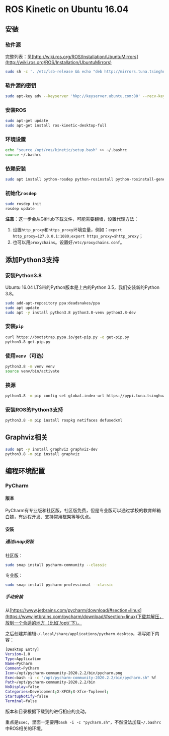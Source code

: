 # ROS Kinetic on Ubuntu 16.04

## 安装

### 软件源

完整列表：见[http://wiki.ros.org/ROS/Installation/UbuntuMirrors](http://wiki.ros.org/ROS/Installation/UbuntuMirrors)

```bash
sudo sh -c '. /etc/lsb-release && echo "deb http://mirrors.tuna.tsinghua.edu.cn/ros/ubuntu/ `lsb_release -cs` main" > /etc/apt/sources.list.d/ros-latest.list'
```

### 软件源的密钥

```bash
sudo apt-key adv --keyserver 'hkp://keyserver.ubuntu.com:80' --recv-key C1CF6E31E6BADE8868B172B4F42ED6FBAB17C654
```

### 安装ROS

```bash
sudo apt-get update
sudo apt-get install ros-kinetic-desktop-full
```

### 环境设置

```bash
echo "source /opt/ros/kinetic/setup.bash" >> ~/.bashrc
source ~/.bashrc
```

### 依赖安装

```bash
sudo apt install python-rosdep python-rosinstall python-rosinstall-generator python-wstool build-essential
```

### 初始化`rosdep`

```bash
sudo rosdep init
rosdep update
```

**注意**：这一步会从GitHub下载文件，可能需要翻墙，设置代理方法：
1. 设置`http_proxy`和`https_proxy`环境变量，例如：`export http_proxy=127.0.0.1:1080;export https_proxy=$http_proxy`；
2. 也可以用`proxychains`。设置好`/etc/proxychains.conf`。

## 添加Python3支持

### 安装Python3.8

Ubuntu 16.04 LTS带的Python版本是上古的Python 3.5，我们安装新的Python 3.8。

```bash
sudo add-apt-repository ppa:deadsnakes/ppa
sudo apt update
sudo apt -y install python3.8 python3.8-venv python3.8-dev
```

### 安装`pip`

```bash
curl https://bootstrap.pypa.io/get-pip.py -o get-pip.py
python3.8 get-pip.py
```

### 使用`venv`（可选）

```bash
python3.8 -m venv venv
source venv/bin/activate
```

### 换源

```bash
python3.8 -m pip config set global.index-url https://pypi.tuna.tsinghua.edu.cn/simple
```

### 安装ROS的Python3支持

```bash
python3.8 -m pip install rospkg netifaces defusedxml
```

## Graphviz相关

```bash
sudo apt -y install graphviz graphviz-dev
python3.8 -m pip install graphviz
```

## 编程环境配置

### PyCharm

#### 版本

PyCharm有专业版和社区版，社区版免费，但是专业版可以通过学校的教育邮箱白嫖，有远程开发、支持常用框架等等优点。

#### 安装

##### 通过snap安装

社区版：

```bash
sudo snap install pycharm-community --classic
```

专业版：

```bash
sudo snap install pycharm-professional --classic
```

##### 手动安装

从[https://www.jetbrains.com/pycharm/download/#section=linux](https://www.jetbrains.com/pycharm/download/#section=linux)下载并解压，放到一个合适的地方（比如`/opt/`下）。

之后创建并编辑`~/.local/share/applications/pycharm.desktop`，填写如下内容：

```bash
[Desktop Entry]
Version=1.0
Type=Application
Name=PyCharm
Comment=PyCharm
Icon=/opt/pycharm-community-2020.2.2/bin/pycharm.png
Exec=bash -i -c "/opt/pycharm-community-2020.2.2/bin/pycharm.sh" %f
Path=/opt/pycharm-community-2020.2.2/bin
NoDisplay=false
Categories=Development;X-XFCE;X-Xfce-Toplevel;
StartupNotify=false
Terminal=false
```

版本和目录根据下载到的进行相应的变动。

重点是`Exec`，里面一定要用`bash -i -c "pycharm.sh"`，不然没法加载`~/.bashrc`中ROS相关的环境。
